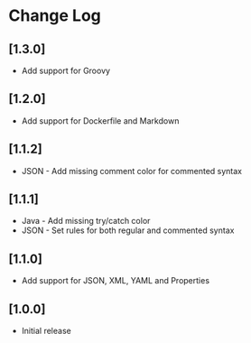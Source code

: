 # Change Log

## [1.3.0]
- Add support for Groovy

## [1.2.0]
- Add support for Dockerfile and Markdown

## [1.1.2]
- JSON - Add missing comment color for commented syntax

## [1.1.1]
- Java - Add missing try/catch color
- JSON - Set rules for both regular and commented syntax

## [1.1.0]
- Add support for JSON, XML, YAML and Properties

## [1.0.0]
- Initial release
